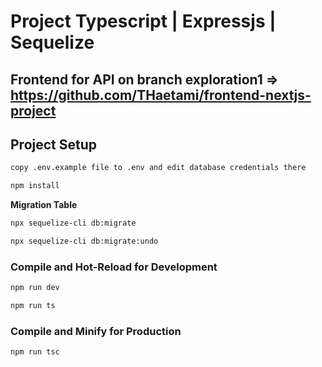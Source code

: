 # Project Typescript | Expressjs | Sequelize

## Frontend for API on branch exploration1 => https://github.com/THaetami/frontend-nextjs-project


## Project Setup

```sh
copy .env.example file to .env and edit database credentials there
```

```sh
npm install
```

__Migration Table__


```sh
npx sequelize-cli db:migrate
```

```sh
npx sequelize-cli db:migrate:undo
```

### Compile and Hot-Reload for Development

```sh
npm run dev
```

```sh
npm run ts
```

### Compile and Minify for Production

```sh
npm run tsc
```

